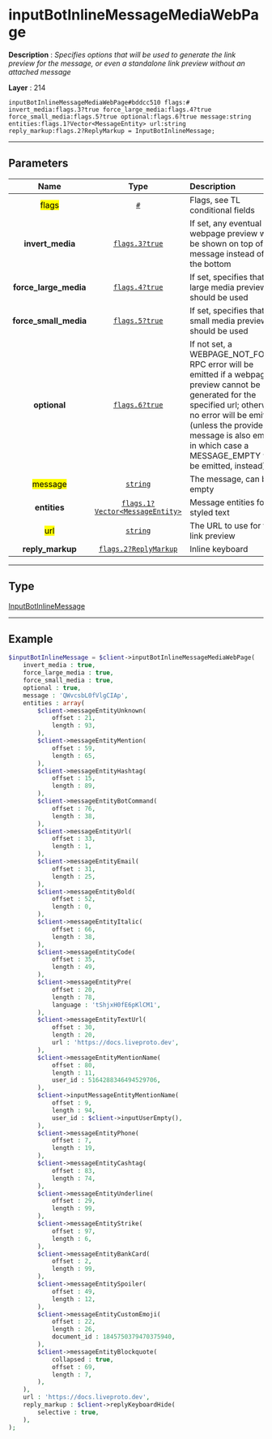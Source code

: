 # inputBotInlineMessageMediaWebPage

**Description** : *Specifies options that will be used to generate the link preview for the message, or even a standalone link preview without an attached message*

**Layer** : 214

```tl
inputBotInlineMessageMediaWebPage#bddcc510 flags:# invert_media:flags.3?true force_large_media:flags.4?true force_small_media:flags.5?true optional:flags.6?true message:string entities:flags.1?Vector<MessageEntity> url:string reply_markup:flags.2?ReplyMarkup = InputBotInlineMessage;
```

---

## Parameters

| Name | Type | Description |
| :---: | :---: | :--- |
| <mark>flags</mark> | [`#`](type/#) | Flags, see TL conditional fields |
| **invert_media** | [`flags.3?true`](type/true) | If set, any eventual webpage preview will be shown on top of the message instead of at the bottom |
| **force_large_media** | [`flags.4?true`](type/true) | If set, specifies that a large media preview should be used |
| **force_small_media** | [`flags.5?true`](type/true) | If set, specifies that a small media preview should be used |
| **optional** | [`flags.6?true`](type/true) | If not set, a WEBPAGE_NOT_FOUND RPC error will be emitted if a webpage preview cannot be generated for the specified url; otherwise, no error will be emitted (unless the provided message is also empty, in which case a MESSAGE_EMPTY will be emitted, instead) |
| <mark>message</mark> | [`string`](type/string) | The message, can be empty |
| **entities** | [`flags.1?Vector<MessageEntity>`](type/MessageEntity) | Message entities for styled text |
| <mark>url</mark> | [`string`](type/string) | The URL to use for the link preview |
| **reply_markup** | [`flags.2?ReplyMarkup`](type/ReplyMarkup) | Inline keyboard |

---

## Type

[InputBotInlineMessage](type/InputBotInlineMessage)

---

## Example

```php
$inputBotInlineMessage = $client->inputBotInlineMessageMediaWebPage(
	invert_media : true,
	force_large_media : true,
	force_small_media : true,
	optional : true,
	message : 'QWvcsbL0fVlgCIAp',
	entities : array(
		$client->messageEntityUnknown(
			offset : 21,
			length : 93,
		),
		$client->messageEntityMention(
			offset : 59,
			length : 65,
		),
		$client->messageEntityHashtag(
			offset : 15,
			length : 89,
		),
		$client->messageEntityBotCommand(
			offset : 76,
			length : 38,
		),
		$client->messageEntityUrl(
			offset : 33,
			length : 1,
		),
		$client->messageEntityEmail(
			offset : 31,
			length : 25,
		),
		$client->messageEntityBold(
			offset : 52,
			length : 0,
		),
		$client->messageEntityItalic(
			offset : 66,
			length : 38,
		),
		$client->messageEntityCode(
			offset : 35,
			length : 49,
		),
		$client->messageEntityPre(
			offset : 20,
			length : 78,
			language : 'tShjxH0fE6pKlCM1',
		),
		$client->messageEntityTextUrl(
			offset : 30,
			length : 20,
			url : 'https://docs.liveproto.dev',
		),
		$client->messageEntityMentionName(
			offset : 80,
			length : 11,
			user_id : 5164288346494529706,
		),
		$client->inputMessageEntityMentionName(
			offset : 9,
			length : 94,
			user_id : $client->inputUserEmpty(),
		),
		$client->messageEntityPhone(
			offset : 7,
			length : 19,
		),
		$client->messageEntityCashtag(
			offset : 83,
			length : 74,
		),
		$client->messageEntityUnderline(
			offset : 29,
			length : 99,
		),
		$client->messageEntityStrike(
			offset : 97,
			length : 6,
		),
		$client->messageEntityBankCard(
			offset : 2,
			length : 99,
		),
		$client->messageEntitySpoiler(
			offset : 49,
			length : 12,
		),
		$client->messageEntityCustomEmoji(
			offset : 22,
			length : 26,
			document_id : 1845750379470375940,
		),
		$client->messageEntityBlockquote(
			collapsed : true,
			offset : 69,
			length : 7,
		),
	),
	url : 'https://docs.liveproto.dev',
	reply_markup : $client->replyKeyboardHide(
		selective : true,
	),
);
```